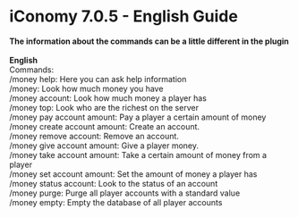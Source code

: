 # iConomy 7.0.5 - English Guide
**The information about the commands can be a little different in the plugin**<br><br>
**English**<br>
Commands:<br>
/money help: Here you can ask help information<br>
/money: Look how much money you have<br>
/money account: Look how much money a player has<br>
/money top: Look who are the richest on the server<br>
/money pay account amount: Pay a player a certain amount of money<br>
/money create account amount: Create an account.<br>
/money remove account: Remove an account.<br>
/money give account amount: Give a player money.<br>
/money take account amount: Take a certain amount of money from a player<br>
/money set account amount: Set the amount of money a player has<br>
/money status account: Look to the status of an account<br>
/money purge: Purge all player accounts with a standard value<br>
/money empty: Empty the database of all player accounts
